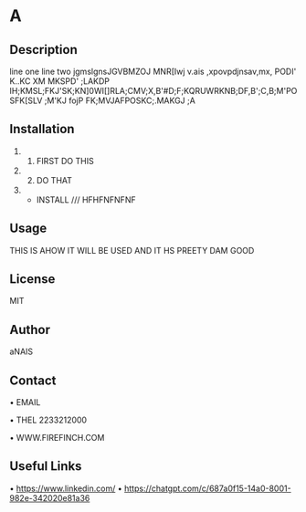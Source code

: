 # A

## Description
line one 
line two 
jgmslgnsJGVBMZOJ MNR[Iwj v.ais ,xpovpdjnsav,mx, PODI' K..KC XM MKSPD' ;LAKDP IH;KMSL;FKJ'SK;KN]0WI[]RLA;CMV;X,B'#D;F;KQRUWRKNB;DF,B';C,B;M'POSFK[SLV ;M'KJ fojP FK;MVJAFPOSKC;.MAKGJ ;A

## Installation
1. 1. FIRST DO THIS
2. 2. DO THAT
3. - INSTALL /// HFHFNFNFNF

## Usage
THIS IS AHOW IT WILL BE USED 
AND IT HS PREETY DAM GOOD

## License
MIT

## Author
aNAIS

## Contact
• EMAIL

• THEL 2233212000

• WWW.FIREFINCH.COM

## Useful Links
• https://www.linkedin.com/
• https://chatgpt.com/c/687a0f15-14a0-8001-982e-342020e81a36
